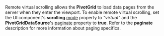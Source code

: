 Remote virtual scrolling allows the **PivotGrid** to load data pages from the server when they enter the viewport. To enable remote virtual scrolling, set the UI component's **scrolling**.[mode](/Documentation/ApiReference/UI_Widgets/dxPivotGrid/Configuration/scrolling/#mode) property to *"virtual"* and the **PivotGridDataSource**'s [paginate](/Documentation/ApiReference/Data_Layer/PivotGridDataSource/Configuration/#paginate) property to **true**. Refer to the **paginate** description for more information about paging specifics.